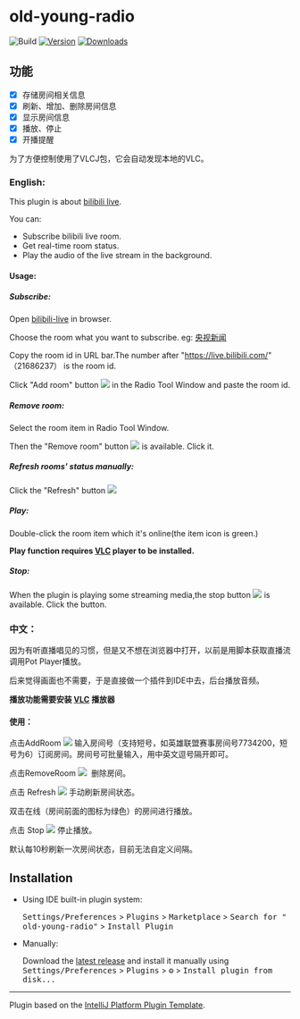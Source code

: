 # old-young-radio

![Build](https://github.com/cdxylm/old-young-radio/workflows/Build/badge.svg)
[![Version](https://img.shields.io/jetbrains/plugin/v/PLUGIN_ID.svg)](https://plugins.jetbrains.com/plugin/18850)
[![Downloads](https://img.shields.io/jetbrains/plugin/d/PLUGIN_ID.svg)](https://plugins.jetbrains.com/plugin/18850)


## 功能

- [x] 存储房间相关信息
- [x] 刷新、增加、删除房间信息
- [x] 显示房间信息
- [x] 播放、停止
- [x] 开播提醒

为了方便控制使用了VLCJ包，它会自动发现本地的VLC。
<!-- Plugin description -->
### English:

This plugin is about [bilibili live](https://live.bilibili.com).

You can:

- Subscribe bilibili live room.
- Get real-time room status.
- Play the audio of the live stream in the background.

#### Usage:

##### Subscribe:

Open [bilibili-live](https://live.bilibili.com/) in browser.

Choose the room what you want to subscribe. eg: [央视新闻](https://live.bilibili.com/21686237)

Copy the room id in URL bar.The number after "https://live.bilibili.com/" （21686237） is the room id.

Click "Add room" button <img src="https://img.icons8.com/external-tanah-basah-glyph-tanah-basah/16/000000/external-plus-user-interface-tanah-basah-glyph-tanah-basah-2.png">
in the Radio Tool Window and paste the room id.

##### Remove room:
Select the room item in Radio Tool Window.

Then the "Remove room" button <img src="https://img.icons8.com/material-rounded/16/000000/minus.png"> is available.
Click it.

##### Refresh rooms' status manually:
Click the "Refresh" button <img src="https://img.icons8.com/ios-glyphs/16/000000/refresh--v1.png">

##### Play:
Double-click the room item which it's online(the item icon is green.)

**Play function requires [VLC](https://www.videolan.org/vlc/) player to be installed.**

##### Stop:
When the plugin is playing some streaming media,the stop button <img src="https://img.icons8.com/office/16/000000/stop.png"> is available.
Click the button.


### 中文：

因为有听直播唱见的习惯，但是又不想在浏览器中打开，以前是用脚本获取直播流调用Pot Player播放。

后来觉得画面也不需要，于是直接做一个插件到IDE中去，后台播放音频。

**播放功能需要安装 [VLC](https://www.videolan.org/vlc/) 播放器**

#### 使用：

点击AddRoom <img src="https://img.icons8.com/external-tanah-basah-glyph-tanah-basah/16/000000/external-plus-user-interface-tanah-basah-glyph-tanah-basah-2.png"> 输入房间号（支持短号，如英雄联盟赛事房间号7734200，短号为6）订阅房间。房间号可批量输入，用中英文逗号隔开即可。<br>

点击RemoveRoom <img src="https://img.icons8.com/material-rounded/16/000000/minus.png"> <img> 删除房间。<br>

点击 Refresh <img src="https://img.icons8.com/ios-glyphs/16/000000/refresh--v1.png"> 手动刷新房间状态。<br>

双击在线（房间前面的图标为绿色）的房间进行播放。

点击 Stop <img src="https://img.icons8.com/office/16/000000/stop.png"> 停止播放。


默认每10秒刷新一次房间状态，目前无法自定义间隔。


<!-- Plugin description end -->

## Installation

- Using IDE built-in plugin system:

  <kbd>Settings/Preferences</kbd> > <kbd>Plugins</kbd> > <kbd>Marketplace</kbd> > <kbd>Search for "
  old-young-radio"</kbd> >
  <kbd>Install Plugin</kbd>

- Manually:

  Download the [latest release](https://github.com/cdxylm/old-young-radio/releases/latest) and install it manually using
  <kbd>Settings/Preferences</kbd> > <kbd>Plugins</kbd> > <kbd>⚙️</kbd> > <kbd>Install plugin from disk...</kbd>

---
Plugin based on the [IntelliJ Platform Plugin Template][template].

[template]: https://github.com/JetBrains/intellij-platform-plugin-template
